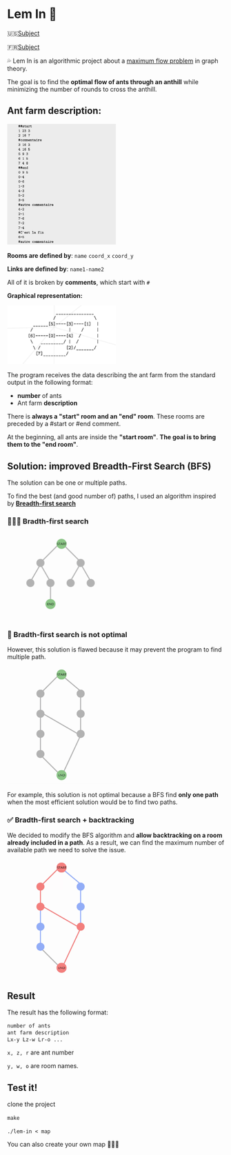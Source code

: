 # Lem In 🐜


🇺🇸[Subject](https://cdn.intra.42.fr/pdf/pdf/6161/lem-in.en.pdf)

🇫🇷[Subject](https://cdn.intra.42.fr/pdf/pdf/30232/fr.subject.pdf)

💦 Lem In is an algorithmic project about a [maximum flow problem](https://en.wikipedia.org/wiki/Maximum_flow_problem#:~:text=In%20optimization%20theory%2C%20maximum%20flow,such%20as%20the%20circulation%20problem.) in graph theory. 

The goal is to find the **optimal flow of ants through an anthill** while minimizing the number of rounds to cross the anthill.

## Ant farm description:

<img src="https://raw.githubusercontent.com/marielisepicard/42lem_in/main/assets/ant_farm.png?token=AWE4BMXTX7MJU4PMPXJNXVDBYCJY4" width=50% height=50%>

**Rooms are defined by**: `name` `coord_x` `coord_y`

**Links are defined by**: `name1-name2`

All of it is broken by **comments**, which start with `#`

**Graphical representation:**

<img src="https://raw.githubusercontent.com/marielisepicard/42lem_in/main/assets/visualise_map.png?token=AWE4BMRSUU3QWDBTCJE7CELBYCJWW" width=50% height=50%>

The program receives the data describing the ant farm from the standard output
in the following format:

- **number** of ants
- Ant farm **description**

There is **always a "start" room and an "end" room**. These rooms are preceded by a #start or #end comment. 

At the beginning, all ants are inside the **"start room"**. 
**The goal is to bring them to the "end room"**. 

## Solution: improved Breadth-First Search (BFS)

The solution can be one or multiple paths. 

To find the best (and good number of) paths, I used an algorithm inspired by **[Breadth-first search](https://en.wikipedia.org/wiki/Breadth-first_search)**

### 👩🏼‍💻 Bradth-first search

<img src="https://raw.githubusercontent.com/marielisepicard/42lem_in/main/assets/BFS.gif?token=AWE4BMU4KSJ4KMVACBTB2F3BYCJ2S" width=50% height=50%>


### 🚨 Bradth-first search is not optimal

However, this solution is flawed because it may prevent the program to find multiple path. 

<img src="https://github.com/marielisepicard/42lem_in/blob/main/assets/BFS_issue.gif?raw=true" width=50% height=50%>

For example, this solution is not optimal because a BFS find **only one path** when the most efficient solution would be to find two paths. 

### ✅ Bradth-first search + backtracking

We decided to modify the BFS algorithm and **allow backtracking on a room already included in a path**. As a result, we can find the maximum number of available path we need to solve the issue.

<img src="https://raw.githubusercontent.com/marielisepicard/42lem_in/main/assets/improved_BFS.gif?token=AWE4BMTUG7ERRBVINVERHU3BYCJEG" width=50% height=50%>

## Result

The result has the following format:
```
number of ants
ant farm description
Lx-y Lz-w Lr-o ...
```

`x, z, r` are ant number

`y, w, o` are room names.


## Test it!

clone the project

`make`

`./lem-in < map`

You can also create your own map 💁🏼‍♀️
